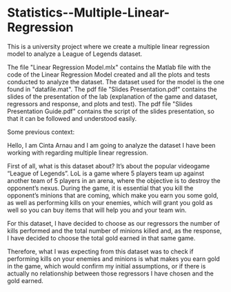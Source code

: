 # Statistics--Multiple-Linear-Regression
This is a university project where we create a multiple linear regression model to analyze a League of Legends dataset.

The file "Linear Regression Model.mlx" contains the Matlab file with the code of the Linear Regression Model created and all the plots and tests conducted to analyze the dataset.
The dataset used for the model is the one found in "datafile.mat".
The pdf file "Slides Presentation.pdf" contains the slides of the presentation of the lab (explanation of the game and dataset, regressors and response, and plots and test).
The pdf file "Slides Presentation Guide.pdf" contains the script of the slides presentation, so that it can be followed and understood easily.


Some previous context:

Hello, I am Cinta Arnau and I am going to analyze the dataset I have been working with regarding multiple linear regression.

First of all, what is this dataset about? It’s about the popular videogame “League of Legends”. 
LoL is a game where 5 players team up against another team of 5 players in an arena, where the objective is to destroy the opponent’s nexus. 
During the game, it is essential that you kill the opponent’s minions that are coming, which make you earn you some gold, as well as performing kills on your enemies, which will grant you gold as well so you can buy items that will help you and your team win.

For this dataset, I have decided to choose as our regressors the number of kills performed and the total number of minions killed and, as the response, I have decided to choose the total gold earned in that same game.

Therefore, what I was expecting from this dataset was to check if performing kills on your enemies and minions is what makes you earn gold in the game, which would confirm my initial assumptions, or if there is actually no relationship between those regressors I have chosen and the gold earned.
